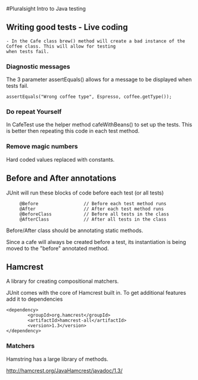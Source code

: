 #Pluralsight Intro to Java testing

## Writing good tests - Live coding
    - In the Cafe class brew() method will create a bad instance of the Coffee class. This will allow for testing
    when tests fail.
    
### Diagnostic messages

The 3 parameter assertEquals() allows for a message to be displayed when tests fail.

    assertEquals("Wrong coffee type", Espresso, coffee.getType());
    
### Do repeat Yourself
In CafeTest use the helper method cafeWithBeans() to set up the tests. This is better then repeating this code in
each test method.

### Remove magic numbers
Hard coded values replaced with constants.

## Before and After annotations
JUnit will run these blocks of code before each test (or all tests)

    	 @Before                 // Before each test method runs
    	 @After                  // After each test method runs
    	 @BeforeClass            // Before all tests in the class
    	 @AfterClass             // After all tests in the class
    	 
Before/After class should be annotating static methods.

Since a cafe will always be created before a test, its instantiation is being moved to the "before" annotated method.    	 
    	 
    	 
## Hamcrest

A library for creating compositional matchers.

JUnit comes with the core of Hamcrest built in. To get additional features add it to dependencies

	<dependency>
	        <groupId>org.hamcrest</groupId>
            <artifactId>hamcrest-all</artifactId>
            <version>1.3</version>
    </dependency>
    
### Matchers
Hamstring has a large library of methods.

http://hamcrest.org/JavaHamcrest/javadoc/1.3/

